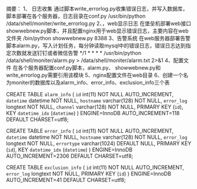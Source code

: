 摘要：
1、  日志收集
通过脚本write_errorlog.py收集错误日志，并写入数据库，脚本部署在各个服务器，日志目录在conf.py
/usr/bin/python /data/shell/moniter/write_errorlog.py
2、，web显示日志
在堡垒机部署web接口showwebnew.py脚本，并且配置nginx用于web显示错误日志，主要内容在web文件夹
/bin/python showwebnew.py 8388
3、告警系统
在web服务器部署告警脚本alarm.py，写入计划任务，每分钟读取mysql中的错误日志，错误日志达到指定次数就发送钉钉或者微信告警
*/1 * * * * /usr/bin/python /data/shell/moniter/alarm.py > /data/shell/moniter/alarm.txt 2>&1
4、配置文件
在各个服务器配置conf.py脚本，alarm.py、 showwebnew.py和write_errorlog.py需要引用该模块
5、nginx配置文件在web目录
6、创建一个名为moniter的数据库以及alarm_info、error_info、exclusion_info三个表

CREATE TABLE `alarm_info` (
  `id` int(11) NOT NULL AUTO_INCREMENT,
  `datetime` datetime NOT NULL,
  `hostname` varchar(128) NOT NULL,
  `error_log` longtext NOT NULL,
  `channel` varchar(128) NOT NULL,
  PRIMARY KEY (`id`),
  KEY `datetime_idx` (`datetime`)
) ENGINE=InnoDB AUTO_INCREMENT=118 DEFAULT CHARSET=utf8;

CREATE TABLE `error_info` (
  `id` int(11) NOT NULL AUTO_INCREMENT,
  `datetime` datetime NOT NULL,
  `hostname` varchar(128) NOT NULL,
  `error_log` longtext NOT NULL,
  `errortype` varchar(1024) DEFAULT NULL,
  PRIMARY KEY (`id`),
  KEY `datetime_idx` (`datetime`)
) ENGINE=InnoDB AUTO_INCREMENT=2306 DEFAULT CHARSET=utf8;

CREATE TABLE `exclusion_info` (
  `id` int(11) NOT NULL AUTO_INCREMENT,
  `error_log` longtext NOT NULL,
  PRIMARY KEY (`id`)
) ENGINE=InnoDB AUTO_INCREMENT=41 DEFAULT CHARSET=utf8;